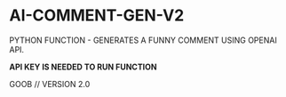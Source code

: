 # AI-COMMENT-GEN-V2

PYTHON FUNCTION - GENERATES A FUNNY COMMENT USING OPENAI API. 

**API KEY IS NEEDED TO RUN FUNCTION**

GOOB // VERSION 2.0
